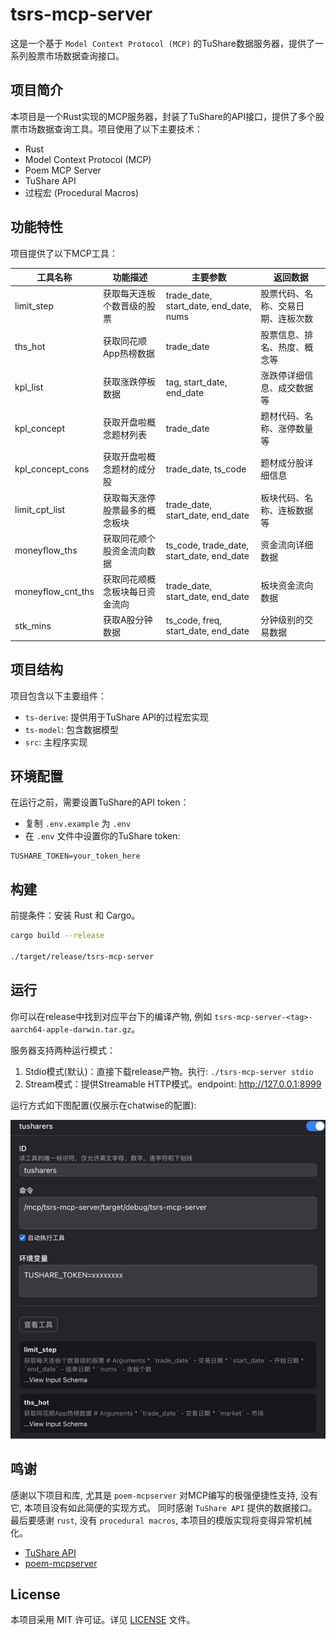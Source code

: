 # tsrs-mcp-server

这是一个基于 `Model Context Protocol (MCP)` 的TuShare数据服务器，提供了一系列股票市场数据查询接口。

## 项目简介

本项目是一个Rust实现的MCP服务器，封装了TuShare的API接口，提供了多个股票市场数据查询工具。项目使用了以下主要技术：

- Rust
- Model Context Protocol (MCP)
- Poem MCP Server
- TuShare API
- 过程宏 (Procedural Macros)

## 功能特性

项目提供了以下MCP工具：

| 工具名称 | 功能描述 | 主要参数 | 返回数据 |
|---------|---------|---------|---------|
| limit_step | 获取每天连板个数晋级的股票 | trade_date, start_date, end_date, nums | 股票代码、名称、交易日期、连板次数 |
| ths_hot | 获取同花顺App热榜数据 | trade_date | 股票信息、排名、热度、概念等 |
| kpl_list | 获取涨跌停板数据 | tag, start_date, end_date | 涨跌停详细信息、成交数据等 |
| kpl_concept | 获取开盘啦概念题材列表 | trade_date | 题材代码、名称、涨停数量等 |
| kpl_concept_cons | 获取开盘啦概念题材的成分股 | trade_date, ts_code | 题材成分股详细信息 |
| limit_cpt_list | 获取每天涨停股票最多的概念板块 | trade_date, start_date, end_date | 板块代码、名称、连板数据等 |
| moneyflow_ths | 获取同花顺个股资金流向数据 | ts_code, trade_date, start_date, end_date | 资金流向详细数据 |
| moneyflow_cnt_ths | 获取同花顺概念板块每日资金流向 | trade_date, start_date, end_date | 板块资金流向数据 |
| stk_mins | 获取A股分钟数据 | ts_code, freq, start_date, end_date | 分钟级别的交易数据 |

## 项目结构

项目包含以下主要组件：

- `ts-derive`: 提供用于TuShare API的过程宏实现
- `ts-model`: 包含数据模型
- `src`: 主程序实现

## 环境配置

在运行之前，需要设置TuShare的API token：

- 复制 `.env.example` 为 `.env`
- 在 `.env` 文件中设置你的TuShare token:

```
TUSHARE_TOKEN=your_token_here
```

## 构建

前提条件：安装 Rust 和 Cargo。

```bash
cargo build --release

./target/release/tsrs-mcp-server
```

## 运行

你可以在release中找到对应平台下的编译产物, 例如 `tsrs-mcp-server-<tag>-aarch64-apple-darwin.tar.gz`。

服务器支持两种运行模式：

1. Stdio模式(默认)：直接下载release产物。执行: `./tsrs-mcp-server stdio`
2. Stream模式：提供Streamable HTTP模式。endpoint: http://127.0.0.1:8999

运行方式如下图配置(仅展示在chatwise的配置):

![chatwise-config](./docs/chatwise.jpg)

## 鸣谢

感谢以下项目和库, 尤其是 `poem-mcpserver` 对MCP编写的极强便捷性支持, 没有它, 本项目没有如此简便的实现方式。
同时感谢 `TuShare API` 提供的数据接口。
最后要感谢 `rust`, 没有 `procedural macros`, 本项目的模版实现将变得异常机械化。

- [TuShare API](https://tushare.pro/document/2)
- [poem-mcpserver](https://crates.io/crates/poem-mcpserver)

## License

本项目采用 MIT 许可证。详见 [LICENSE](LICENSE) 文件。